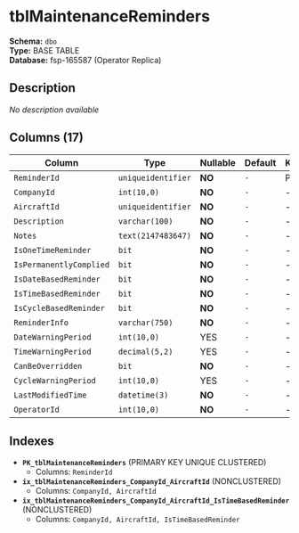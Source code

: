 # tblMaintenanceReminders

**Schema:** `dbo`  
**Type:** BASE TABLE  
**Database:** fsp-165587 (Operator Replica)

## Description

*No description available*

## Columns (17)

| Column | Type | Nullable | Default | Keys | Description |
|--------|------|----------|---------|------|-------------|
| `ReminderId` | `uniqueidentifier` | **NO** | `-` | PK | - |
| `CompanyId` | `int(10,0)` | **NO** | `-` | - | - |
| `AircraftId` | `uniqueidentifier` | **NO** | `-` | - | - |
| `Description` | `varchar(100)` | **NO** | `-` | - | - |
| `Notes` | `text(2147483647)` | **NO** | `-` | - | - |
| `IsOneTimeReminder` | `bit` | **NO** | `-` | - | - |
| `IsPermanentlyComplied` | `bit` | **NO** | `-` | - | - |
| `IsDateBasedReminder` | `bit` | **NO** | `-` | - | - |
| `IsTimeBasedReminder` | `bit` | **NO** | `-` | - | - |
| `IsCycleBasedReminder` | `bit` | **NO** | `-` | - | - |
| `ReminderInfo` | `varchar(750)` | **NO** | `-` | - | - |
| `DateWarningPeriod` | `int(10,0)` | YES | `-` | - | - |
| `TimeWarningPeriod` | `decimal(5,2)` | YES | `-` | - | - |
| `CanBeOverridden` | `bit` | **NO** | `-` | - | - |
| `CycleWarningPeriod` | `int(10,0)` | YES | `-` | - | - |
| `LastModifiedTime` | `datetime(3)` | **NO** | `-` | - | - |
| `OperatorId` | `int(10,0)` | **NO** | `-` | - | - |

## Indexes

- **`PK_tblMaintenanceReminders`** (PRIMARY KEY UNIQUE CLUSTERED)
  - Columns: `ReminderId`
- **`ix_tblMaintenanceReminders_CompanyId_AircraftId`** (NONCLUSTERED)
  - Columns: `CompanyId, AircraftId`
- **`ix_tblMaintenanceReminders_CompanyId_AircraftId_IsTimeBasedReminder`** (NONCLUSTERED)
  - Columns: `CompanyId, AircraftId, IsTimeBasedReminder`
